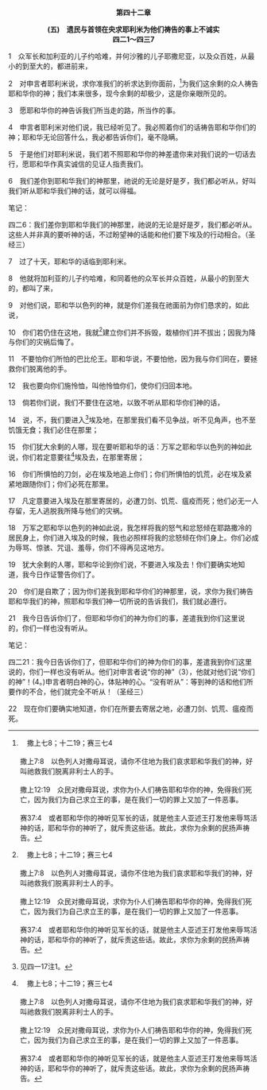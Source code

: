<p style="text-align:center;font-weight:bold;">第四十二章</p>

<p style="text-align:center;font-weight:bold;">(五)　遗民与首领在央求耶利米为他们祷告的事上不诚实<br>四二1～四三7</p>

1　众军长和加利亚的儿子约哈难，并何沙雅的儿子耶撒尼亚，以及众百姓，从最小的到至大的，都进前来，

2　对申言者耶利米说，求你准我们的祈求达到你面前，[^a]为我们这余剩的众人祷告耶和华你的神；我们本来很多，现今余剩的却极少，这是你亲眼所见的。

[^a]:　撒上七8；十二19；赛三七4<br><br>撒上7:8　以色列人对撒母耳说，请你不住地为我们哀求耶和华我们的神，好叫祂救我们脱离非利士人的手。<br><br>撒上12:19　众民对撒母耳说，求你为仆人们祷告耶和华你的神，免得我们死亡，因为我们为自己求立王的事，是在我们一切的罪上又加了一件恶事。<br><br>赛37:4　或者耶和华你的神听见军长的话，就是他主人亚述王打发他来辱骂活神的话，耶和华你的神听了，就斥责这些话。故此，求你为余剩的民扬声祷告。

3　愿耶和华你的神告诉我们所当走的路，所当作的事。

4　申言者耶利米对他们说，我已经听见了。我必照着你们的话祷告耶和华你们的神；耶和华无论回答什么，我必都告诉你们，毫不隐瞒。

5　于是他们对耶利米说，我们若不照耶和华你的神差遣你来对我们说的一切话去行，愿耶和华作真实诚信的见证人指责我们。

6　我们差你到耶和华我们的神那里，祂说的无论是好是歹，我们都必听从，好叫我们听从耶和华我们神的话，就可以得福。

<p id="biblebj">笔记：

<p id="biblebjzw">四二6：我们差你到耶和华我们的神那里，祂说的无论是好是歹，我们都必听从。这些人并非真的要听神的话，不过盼望神的话能和他们要下埃及的行动相合。（圣经三）

7　过了十天，耶和华的话临到耶利米。

8　他就将加利亚的儿子约哈难，和同着他的众军长并众百姓，从最小的到至大的，都叫了来，

9　对他们说，耶和华以色列的神，就是你们差我在祂面前为你们恳求的，如此说，

10　你们若仍住在这地，我就[^a]建立你们并不拆毁，栽植你们并不拔出；因我为降与你们的灾祸后悔了。

[^a]:　耶二四6；三一28；三三7<br><br>耶24:6　我要向他们定住眼目，使他们得好处，领他们归回这地，也要建立他们并不拆毁，栽植他们并不拔出。<br><br>耶31:28　我先前怎样留意将他们拔出、拆毁、毁坏、倾覆、苦害，也必照样留意将他们建立、栽植；这是耶和华说的。<br><br>耶33:7　我也要使犹大被掳的和以色列被掳的归回，并且建造他们，和起初一样。

11　不要怕你们所怕的巴比伦王。耶和华说，不要怕他，因为我与你们同在，要拯救你们脱离他的手。

12　我也要向你们施怜恤，叫他怜恤你们，使你们归回本地。

13　倘若你们说，我们不要住在这地，以致不听从耶和华你们神的话，

14　说，不，我们要进入[^1]埃及地，在那里我们看不见争战，听不见角声，也不至饥饿无食；我们必住在那里；

[^1]:见四一17注1。

15　你们犹大余剩的人哪，现在要听耶和华的话：万军之耶和华以色列的神如此说，你们若定意要往[^a]埃及去，在那里寄居；

[^a]:　申十七16；耶四四12～14<br><br>申17:16　只是王不可为自己多添马匹，也不可使百姓回埃及去，要为自己多添马匹，因耶和华曾对你们说，不可再回那条路去。<br><br>耶44:12　那定意进入埃及地在那里寄居的，就是余剩的犹大人，我必把他们除去；他们必尽都灭绝，必在埃及地仆倒，必因刀剑、饥荒灭绝；从最小的到至大的，都必遭刀剑、饥荒而死；他们必成为辱骂、惊骇、咒诅、羞辱。<br><br>耶44:13　我怎样用刀剑、饥荒、瘟疫惩罚耶路撒冷，也必照样惩罚那些住在埃及地的犹大人。<br><br>耶44:14　甚至那些进入埃及地在那里寄居的，就是余剩的犹大人，没有一人能逃脱、幸存，而能归回犹大地，就是他们渴想归回居住之地；除了一些逃脱的以外，他们都不能归回。

16　你们所惧怕的刀剑，必在埃及地追上你们；你们所惧怕的饥荒，必在埃及紧紧地跟随你们；你们必死在那里。

17　凡定意要进入埃及在那里寄居的，必遭刀剑、饥荒、瘟疫而死；他们必无一人存留，无人逃脱我所降与他们的灾祸。

18　万军之耶和华以色列的神如此说，我怎样将我的怒气和忿怒倾在耶路撒冷的居民身上，你们进入埃及的时候，我也必照样将我的忿怒倾在你们身上。你们必成为辱骂、惊骇、咒诅、羞辱，你们不得再见这地方。

19　犹大余剩的人哪，耶和华论到你们说，不要进入埃及去！你们要确实地知道，我今日作证警告你们了。

20　你们是自欺了；因为你们差我到耶和华你们的神那里，说，求你为我们祷告耶和华我们的神，照耶和华我们神一切所说的告诉我们，我们就必遵行。

21　我今日告诉你们了，但耶和华你们的神为你们的事，差遣我到你们这里说的，你们一样也没有听从。

<p id="biblebj">笔记：

<p id="biblebjzw">四二21：我今日告诉你们了，但耶和华你们的神为你们的事，差遣我到你们这里说的，你们一样也没有听从。他们对申言者说“你的神”（3），他就对他们说“你们的神”！(4。)申言者明白神的心，体贴神的心。“没有听从”：等到神的话和他们所要作的不合，他们就完全不听从！（圣经三）

22　现在你们要确实地知道，你们在所要去寄居之地，必遭刀剑、饥荒、瘟疫而死。

